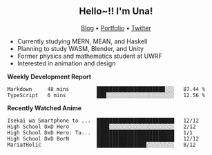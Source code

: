 <h2 align="center">
  Hello~!! I'm Una!
</h2>

<p align="center">
  <a href="https://anarchy.website/">Blog</a> &bull;
  <a href="https://una-ada.github.io/">Portfolio</a> &bull;
  <a href="https://twitter.com/unaxiii">Twitter</a>
</p>

- Currently studying MERN, MEAN, and Haskell
- Planning to study WASM, Blender, and Unity
- Former physics and mathematics student at UWRF
- Interested in animation and design

**Weekly Development Report**

<!--START_SECTION:waka-->
```text
Markdown     48 mins         ██████████████████████░░░   87.44 % 
TypeScript   6 mins          ███░░░░░░░░░░░░░░░░░░░░░░   12.56 % 
```
<!--END_SECTION:waka-->

**Recently Watched Anime**

<!-- RECENT-ANIME:START -->

    Isekai wa Smartphone to ...  █████████████████████████   12/12
    High School DxD Hero         ████░░░░░░░░░░░░░░░░░░░░░   2/12
    High School DxD Hero: Ta...  █████████████████████████   1/1
    High School DxD BorN         █████████████████████████   12/12
    Maria†Holic                  ████████████████░░░░░░░░░   8/12
<!-- RECENT-ANIME:END -->
